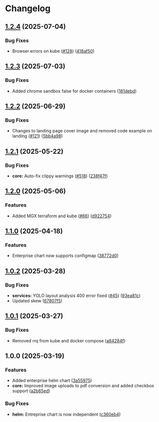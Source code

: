 # Changelog

## [1.2.4](https://github.com/lumina-ai-inc/chunkr-enterprise/compare/chunkr-chart-enterprise-v1.2.3...chunkr-chart-enterprise-v1.2.4) (2025-07-04)


### Bug Fixes

* Browser errors on kube ([#128](https://github.com/lumina-ai-inc/chunkr-enterprise/issues/128)) ([418af50](https://github.com/lumina-ai-inc/chunkr-enterprise/commit/418af50cffbc34ece97d4de0e51b56ac2bcfdeb5))

## [1.2.3](https://github.com/lumina-ai-inc/chunkr-enterprise/compare/chunkr-chart-enterprise-v1.2.2...chunkr-chart-enterprise-v1.2.3) (2025-07-03)


### Bug Fixes

* Added chrome sandbox false for docker containers ([181debd](https://github.com/lumina-ai-inc/chunkr-enterprise/commit/181debd637e051610f5ed0e9afd9ae5e8581ba5a))

## [1.2.2](https://github.com/lumina-ai-inc/chunkr-enterprise/compare/chunkr-chart-enterprise-v1.2.1...chunkr-chart-enterprise-v1.2.2) (2025-06-29)


### Bug Fixes

* Changes to landing page cover image and removed code example on landing ([#121](https://github.com/lumina-ai-inc/chunkr-enterprise/issues/121)) ([5bb4a98](https://github.com/lumina-ai-inc/chunkr-enterprise/commit/5bb4a98d2bf53b635dbfe8033c20efa6bfad2653))

## [1.2.1](https://github.com/lumina-ai-inc/chunkr-enterprise/compare/chunkr-chart-enterprise-v1.2.0...chunkr-chart-enterprise-v1.2.1) (2025-05-22)


### Bug Fixes

* **core:** Auto-fix clippy warnings ([#518](https://github.com/lumina-ai-inc/chunkr-enterprise/issues/518)) ([238f47f](https://github.com/lumina-ai-inc/chunkr-enterprise/commit/238f47fdaf5d2e62d12448424d1018eb1803b8f8))

## [1.2.0](https://github.com/lumina-ai-inc/chunkr-enterprise/compare/chunkr-chart-enterprise-v1.1.0...chunkr-chart-enterprise-v1.2.0) (2025-05-06)


### Features

* Added MGX terraform and kube ([#66](https://github.com/lumina-ai-inc/chunkr-enterprise/issues/66)) ([d922754](https://github.com/lumina-ai-inc/chunkr-enterprise/commit/d9227543f0544722691c7e7235d955a36416d74d))

## [1.1.0](https://github.com/lumina-ai-inc/chunkr-enterprise/compare/chunkr-chart-enterprise-v1.0.2...chunkr-chart-enterprise-v1.1.0) (2025-04-18)


### Features

* Enterprise chart now supports  configmap ([38772d0](https://github.com/lumina-ai-inc/chunkr-enterprise/commit/38772d0063dc8575ea6d8cfcd826a932ec51df38))

## [1.0.2](https://github.com/lumina-ai-inc/chunkr-enterprise/compare/chunkr-chart-enterprise-v1.0.1...chunkr-chart-enterprise-v1.0.2) (2025-03-28)


### Bug Fixes

* **services:** YOLO layout analysis 400 error fixed ([#45](https://github.com/lumina-ai-inc/chunkr-enterprise/issues/45)) ([93ea81c](https://github.com/lumina-ai-inc/chunkr-enterprise/commit/93ea81c883cd55cfbcd035e9770021d3840afd9d))
* Updated skew ([67807f5](https://github.com/lumina-ai-inc/chunkr-enterprise/commit/67807f55d54b59050ea013d81b233b515b184bfc))

## [1.0.1](https://github.com/lumina-ai-inc/chunkr-enterprise/compare/chunkr-chart-enterprise-v1.0.0...chunkr-chart-enterprise-v1.0.1) (2025-03-27)


### Bug Fixes

* Removed rrq from kube and docker compose ([a84284f](https://github.com/lumina-ai-inc/chunkr-enterprise/commit/a84284f097965239db90d3b24872fffe2c096590))

## 1.0.0 (2025-03-19)


### Features

* Added enterprise helm chart ([3a55975](https://github.com/lumina-ai-inc/chunkr-enterprise/commit/3a55975cc4470e742c2eee3b1e0892180d80a632))
* **core:** Improved image uploads to pdf conversion and added checkbox support ([a2b65ed](https://github.com/lumina-ai-inc/chunkr-enterprise/commit/a2b65ed182dcc07af1bccc5b4e98dec3a3335ed8))


### Bug Fixes

* **helm:** Entreprise chart is now independent ([c360eb4](https://github.com/lumina-ai-inc/chunkr-enterprise/commit/c360eb4eb80c28dacdef83425726c8a3165dc353))
